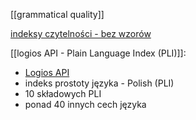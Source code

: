 [[grammatical quality]]

[indeksy czytelności - bez wzorów](https://latwytekst.pl/sprawdz/#headerAnali)

[[logios API - Plain Language Index (PLI)]]:
- [Logios API](https://logios.dev/api/)
- indeks prostoty języka - Polish (PLI)
- 10 składowych PLI
- ponad 40 innych cech języka